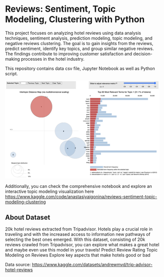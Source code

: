 # Reviews: Sentiment, Topic Modeling, Clustering with Python

This project focuses on analyzing hotel reviews using data analysis techniques, sentiment analysis, prediction modeling, topic modeling, and negative reviews clustering. The goal is to gain insights from the reviews, predict sentiment, identify key topics, and group similar negative reviews. The findings contribute to improving customer satisfaction and decision-making processes in the hotel industry.

This repository contains data csv file, Jupyter Notebook as well as Python script.

<img src="reviews_screenshot.png" width="600">

Additionally, you can check the comprehensive notebook and explore an interactive topic modeling visualization here https://www.kaggle.com/code/anastasiyaigonina/reviews-sentiment-topic-modeling-clustering

## About Dataset

20k hotel reviews extracted from Tripadvisor.
Hotels play a crucial role in traveling and with the increased access to information new pathways of selecting the best ones emerged. With this dataset, consisting of 20k reviews crawled from Tripadvisor, you can explore what makes a great hotel and maybe even use this model in your travels!
Predict Review Rating
Topic Modeling on Reviews
Explore key aspects that make hotels good or bad

Data source: https://www.kaggle.com/datasets/andrewmvd/trip-advisor-hotel-reviews 
